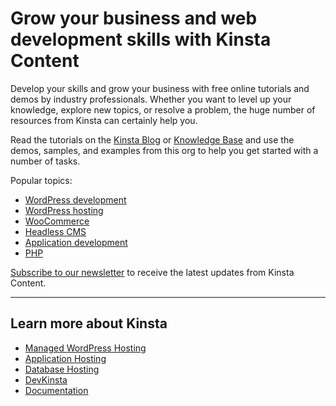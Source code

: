 # Grow your business and web development skills with Kinsta Content

Develop your skills and grow your business with free online tutorials and demos by industry professionals.
Whether you want to level up your knowledge, explore new topics, or resolve a problem, the huge number of resources from Kinsta can certainly help you.

Read the tutorials on the [Kinsta Blog](https://kinsta.com/blog/) or [Knowledge Base](https://kinsta.com/knowledgebase/) and use the demos, samples, and examples from this org to help you get started with a number of tasks.

Popular topics:

- [WordPress development](https://kinsta.com/topic/wordpress-development/)
- [WordPress hosting](https://kinsta.com/topic/wordpress-hosting/)
- [WooCommerce](https://kinsta.com/topic/woocommerce/)
- [Headless CMS](https://kinsta.com/topic/headless-cms/)
- [Application development](https://kinsta.com/application-development/)
- [PHP](https://kinsta.com/php/)

[Subscribe to our newsletter](https://kinsta.com/wordpress-newsletter/) to receive the latest updates from Kinsta Content.

---

## Learn more about Kinsta

- [Managed WordPress Hosting](https://kinsta.com/wordpress-hosting/)
- [Application Hosting](https://kinsta.com/application-hosting/)
- [Database Hosting](https://kinsta.com/database-hosting/)
- [DevKinsta](https://kinsta.com/devkinsta/)
- [Documentation](https://kinsta.com/docs/)
